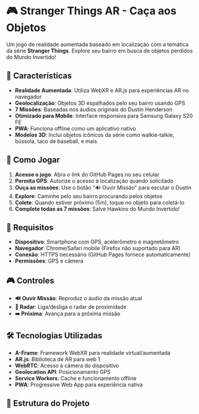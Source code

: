 # 🎮 Stranger Things AR - Caça aos Objetos

Um jogo de realidade aumentada baseado em localização com a temática da série **Stranger Things**. Explore seu bairro em busca de objetos perdidos do Mundo Invertido!

## 🌟 Características

- **Realidade Aumentada**: Utiliza WebXR e AR.js para experiências AR no navegador
- **Geolocalização**: Objetos 3D espalhados pelo seu bairro usando GPS
- **7 Missões**: Baseadas nos áudios originais do Dustin Henderson
- **Otimizado para Mobile**: Interface responsiva para Samsung Galaxy S20 FE
- **PWA**: Funciona offline como um aplicativo nativo
- **Modelos 3D**: Inclui objetos icônicos da série como walkie-talkie, bússola, taco de baseball, e mais

## 🎯 Como Jogar

1. **Acesse o jogo**: Abra o link do GitHub Pages no seu celular
2. **Permita GPS**: Autorize o acesso à localização quando solicitado
3. **Ouça as missões**: Use o botão "🔊 Ouvir Missão" para escutar o Dustin
4. **Explore**: Caminhe pelo seu bairro procurando pelos objetos
5. **Colete**: Quando estiver próximo (5m), toque no objeto para coletá-lo
6. **Complete todas as 7 missões**: Salve Hawkins do Mundo Invertido!

## 📱 Requisitos

- **Dispositivo**: Smartphone com GPS, acelerômetro e magnetômetro
- **Navegador**: Chrome/Safari mobile (Firefox não suportado para AR)
- **Conexão**: HTTPS necessário (GitHub Pages fornece automaticamente)
- **Permissões**: GPS e câmera

## 🎮 Controles

- **🔊 Ouvir Missão**: Reproduz o áudio da missão atual
- **📡 Radar**: Liga/desliga o radar de proximidade
- **➡️ Próxima**: Avança para a próxima missão

## 🛠 Tecnologias Utilizadas

- **A-Frame**: Framework WebXR para realidade virtual/aumentada
- **AR.js**: Biblioteca de AR para web <mcreference link="https://ar-js-org.github.io/AR.js-Docs/" index="1">1</mcreference>
- **WebRTC**: Acesso à câmera do dispositivo
- **Geolocation API**: Posicionamento GPS
- **Service Workers**: Cache e funcionamento offline
- **PWA**: Progressive Web App para experiência nativa

## 📁 Estrutura do Projeto